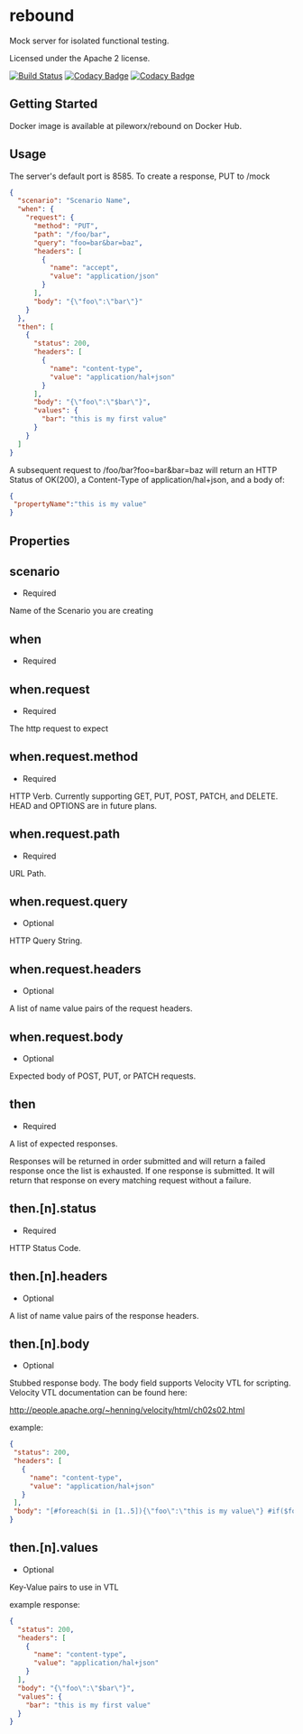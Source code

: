 rebound
=======

Mock server for isolated functional testing.

Licensed under the Apache 2 license.

[![Build Status](https://travis-ci.org/pileworx/rebound.svg?branch=develop)](https://travis-ci.org/pileworx/rebound)
[![Codacy Badge](https://api.codacy.com/project/badge/Grade/fe73be17d3544f06b27911470214e3e6)](https://www.codacy.com/app/marcuslange/rebound?utm_source=github.com&amp;utm_medium=referral&amp;utm_content=pileworx/rebound&amp;utm_campaign=Badge_Grade)
[![Codacy Badge](https://api.codacy.com/project/badge/Coverage/fe73be17d3544f06b27911470214e3e6)](https://www.codacy.com/app/marcuslange/rebound?utm_source=github.com&utm_medium=referral&utm_content=pileworx/rebound&utm_campaign=Badge_Coverage)

Getting Started
---------------

Docker image is available at pileworx/rebound on Docker Hub.

Usage
-----
The server's default port is 8585.
To create a response, PUT to /mock
```json
{
  "scenario": "Scenario Name",
  "when": {
    "request": {
      "method": "PUT",
      "path": "/foo/bar",
      "query": "foo=bar&bar=baz",
      "headers": [
        {
          "name": "accept",
          "value": "application/json"
        }
      ],
      "body": "{\"foo\":\"bar\"}"
    }
  },
  "then": [
    {
      "status": 200,
      "headers": [
        {
          "name": "content-type",
          "value": "application/hal+json"
        }
      ],
      "body": "{\"foo\":\"$bar\"}",
      "values": {
        "bar": "this is my first value"
      }
    }
  ]
}
 ```

A subsequent request to /foo/bar?foo=bar&bar=baz will return an HTTP Status of OK(200), a Content-Type of application/hal+json, and a body of:
 ```json
{
  "propertyName":"this is my value"
}
 ```
Properties
----------

scenario
--------
-   Required

Name of the Scenario you are creating

when
------
-   Required

when.request
------------
-   Required

The http request to expect

when.request.method
-------------------
-   Required
 
HTTP Verb. Currently supporting GET, PUT, POST, PATCH, and DELETE. HEAD and OPTIONS are in future plans.
 
when.request.path
-----------------
-   Required
 
URL Path.
  
when.request.query
------------------
-   Optional
 
HTTP Query String.

when.request.headers
--------------------
-   Optional
 
A list of name value pairs of the request headers.

when.request.body
--------------------
-   Optional
 
Expected body of POST, PUT, or PATCH requests.

then
----
-  Required

A list of expected responses.

Responses will be returned in order submitted and will return a failed response once the list is exhausted. 
If one response is submitted. It will return that response on every matching request without a failure.

then.\[n\].status
------
-   Required
 
HTTP Status Code.

then.\[n\].headers
--------------------
-   Optional
 
A list of name value pairs of the response headers.
 
then.\[n\].body
--------
-   Optional
 
Stubbed response body. The body field supports Velocity VTL for scripting. Velocity VTL documentation can be found here: 
 
<http://people.apache.org/~henning/velocity/html/ch02s02.html>
 
example:
 ```json
{
  "status": 200,
  "headers": [
    {
      "name": "content-type",
      "value": "application/hal+json"
    }
  ],
  "body": "[#foreach($i in [1..5]){\"foo\":\"this is my value\"} #if($foreach.count != 5), #end #end]"
}
```
 
then.\[n\].values
------
-   Optional

Key-Value pairs to use in VTL

example response:

```json
{
  "status": 200,
  "headers": [
    {
      "name": "content-type",
      "value": "application/hal+json"
    }
  ],
  "body": "{\"foo\":\"$bar\"}",
  "values": {
    "bar": "this is my first value"
  }
}
```